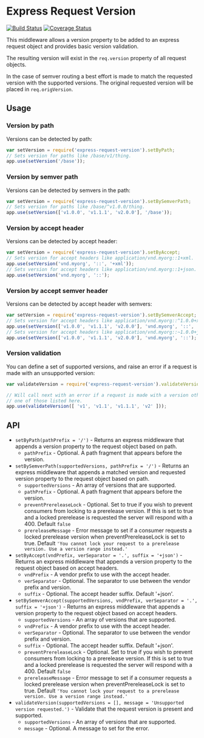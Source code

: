 # Express Request Version

[![Build Status](https://travis-ci.org/elliotttf/express-request-version.svg?branch=master)](https://travis-ci.org/elliotttf/express-request-version)
[![Coverage Status](https://coveralls.io/repos/elliotttf/express-request-version/badge.svg?branch=master)](https://coveralls.io/r/elliotttf/express-request-version?branch=master)

This middleware allows a version property to be added to an express request object and provides
basic version validation.

The resulting version will exist in the `req.version` property of all request objects.

In the case of semver routing a best effort is made to match the requested version with
the supported versions. The original requested version will be placed in `req.origVersion`.

## Usage

### Version by path

Versions can be detected by path:

```javascript
var setVersion = require('express-request-version').setByPath;
// Sets version for paths like /base/v1/thing.
app.use(setVersion('/base'));
```

### Version by semver path

Versions can be detected by semvers in the path:

```javascript
var setVersion = require('express-request-version').setBySemverPath;
// Sets version for paths like /base/^v1.0.0/thing.
app.use(setVersion(['v1.0.0', 'v1.1.1', 'v2.0.0'], '/base'));
```

### Version by accept header

Versions can be detected by accept header:

```javascript
var setVersion = require('express-request-version').setByAccept;
// Sets version for accept headers like application/vnd.myorg::1+xml.
app.use(setVersion('vnd.myorg', '::', '+xml'));
// Sets version for accept headers like application/vnd.myorg::1+json.
app.use(setVersion('vnd.myorg', '::');
```

### Version by accept semver header

Versions can be detected by accept header with semvers:

```javascript
var setVersion = require('express-request-version').setBySemverAccept;
// Sets version for accept headers like application/vnd.myorg::^1.0.0+xml.
app.use(setVersion(['v1.0.0', 'v1.1.1', 'v2.0.0'], 'vnd.myorg', '::', '+xml'));
// Sets version for accept headers like application/vnd.myorg::~1.0.0+json.
app.use(setVersion(['v1.0.0', 'v1.1.1', 'v2.0.0'], 'vnd.myorg', '::');
```

### Version validation

You can define a set of supported versions, and raise an error if a request is made with an
unsupported version:

```javascript
var validateVersion = require('express-request-version').validateVersion;

// Will call next with an error if a request is made with a version other than
// one of those listed here.
app.use(validateVersion([ 'v1', 'v1.1', 'v1.1.1', 'v2' ]));
```

## API

  * `setByPath(pathPrefix = '/')` - Returns an express middleware that appends a
    version property to the request object based on path.
    * `pathPrefix` - Optional. A path fragment that appears before the version.
  * `setBySemverPath(supportedVersions, pathPrefix = '/')` - Returns an express
    middleware that appends a matched version and requested version property to the
    request object based on path.
    * `supportedVersions` - An array of versions that are supported.
    * `pathPrefix` - Optional. A path fragment that appears before the version.
    * `preventPrereleaseLock` - Optional. Set to true if you wish to prevent
      consumers from locking to a prerelease version. If this is set to true and
      a locked prerelease is requested the server will respond with a 400.
      Default `false`
    * `prereleaseMessage` - Error message to set if a consumer requests a locked
      prerelease version when preventPrereleaseLock is set to true.
      Default `'You cannot lock your request to a prerelease version. Use a version range instead.'`
  * `setByAccept(vndPrefix, verSeparator = '.', suffix = '+json')` - Returns an
    express middleware that appends a version property to the request object based
    on accept headers.
    * `vndPrefix` - A vendor prefix to use with the accept header.
    * `verSeparator` - Optional. The separator to use between the vendor prefix
      and version.
    * `suffix` - Optional. The accept header suffix. Default '+json'.
  * `setBySemverAccept(supportedVersions, vndPrefix, verSeparator = '.', suffix = '+json')` - 
    Returns an express middleware that appends a version property to the request
    object based on accept headers.
    * `supportedVersions` - An array of versions that are supported.
    * `vndPrefix` - A vendor prefix to use with the accept header.
    * `verSeparator` - Optional. The separator to use between the vendor prefix
      and version.
    * `suffix` - Optional. The accept header suffix. Default '+json'.
    * `preventPrereleaseLock` - Optional. Set to true if you wish to prevent
      consumers from locking to a prerelease version. If this is set to true and
      a locked prerelease is requested the server will respond with a 400.
      Default `false`
    * `prereleaseMessage` - Error message to set if a consumer requests a locked
      prerelease version when preventPrereleaseLock is set to true.
      Default `'You cannot lock your request to a prerelease version. Use a version range instead.'`
  * `validateVersion(supportedVersions = [], message = 'Unsupported version requested.')` - 
    Validate that the request version is present and supported.
    * `supportedVersions` - An array of versions that are supported.
    * `message` - Optional. A message to set for the error.

